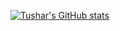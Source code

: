 [![Tushar's GitHub stats](https://github-readme-stats.vercel.app/api?username=tusharsrivastav&show_icons=true&theme=gruvbox#gh-dark-mode-only)](https://github.com/anuraghazra/github-readme-stats)
